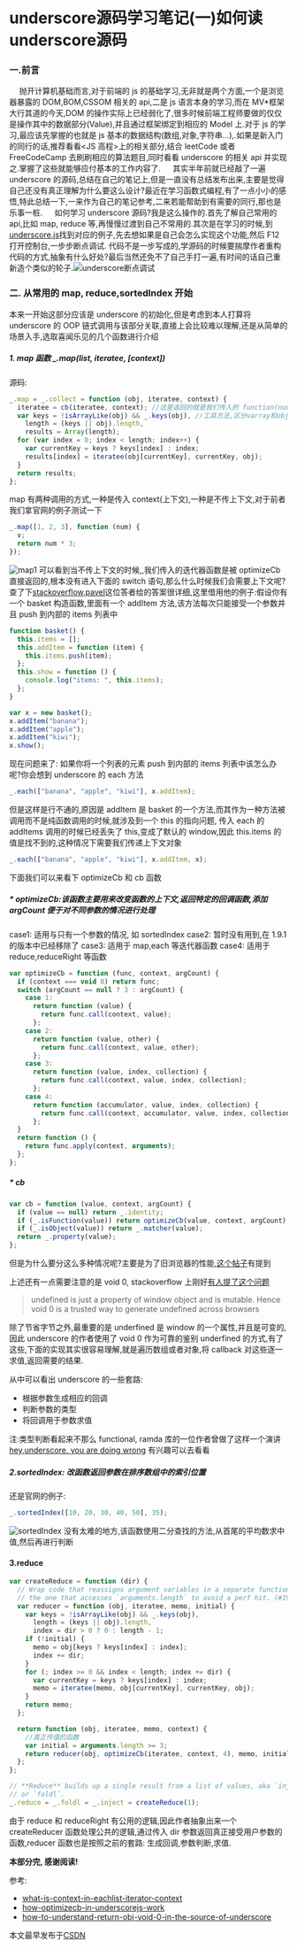 # underscore源码学习笔记(一)如何读underscore源码

### 一.前言

&emsp; 抛开计算机基础而言,对于前端的 js 的基础学习,无非就是两个方面,一个是浏览器暴露的 DOM,BOM,CSSOM 相关的 api,二是 js 语言本身的学习,而在 MV\*框架大行其道的今天,DOM 的操作实际上已经弱化了,很多时候前端工程师要做的仅仅是操作其中的数据部分(Value),并且通过框架绑定到相应的 Model 上.对于 js 的学习,最应该先掌握的也就是 js 基本的数据结构(数组,对象,字符串...),.如果是新入门的同行的话,推荐看看<JS 高程>上的相关部分,结合 leetCode 或者 FreeCodeCamp 去刷刷相应的算法题目,同时看看 underscore 的相关 api 并实现之.掌握了这些就能够应付基本的工作内容了.
&emsp; 其实半年前就已经敲了一遍 underscore 的源码,总结在自己的笔记上,但是一直没有总结发布出来,主要是觉得自己还没有真正理解为什么要这么设计?最近在学习函数式编程,有了一点小小的感悟,特此总结一下,一来作为自己的笔记参考,二来若能帮助到有需要的同行,那也是乐事一桩.
&emsp; 如何学习 underscore 源码?我是这么操作的.首先了解自己常用的 api,比如 map, reduce 等,再慢慢过渡到自己不常用的.其次是在学习的时候,到[underscore.js](https://underscorejs.org/)找到对应的例子,先去想如果是自己会怎么实现这个功能,然后 F12 打开控制台,一步步断点调试. 代码不是一步写成的,学源码的时候要揣摩作者重构代码的方式,抽象有什么好处?最后当然还免不了自己手打一遍,有时间的话自己重新造个类似的轮子.![underscore断点调试](https://img-blog.csdnimg.cn/20181202233542158.png?x-oss-process=image/watermark,type_ZmFuZ3poZW5naGVpdGk,shadow_10,text_aHR0cHM6Ly9ibG9nLmNzZG4ubmV0L3podWFueWVtYW5vbmc=,size_16,color_FFFFFF,t_70)

### 二. 从常用的 map, reduce,sortedIndex 开始

本来一开始这部分应该是 underscore 的初始化,但是考虑到本人打算将 underscore 的 OOP 链式调用与该部分关联,直接上会比较难以理解,还是从简单的场景入手,选取喜闻乐见的几个函数进行介绍

##### 1. map 函数 \_.map(list, iteratee, [context])

源码:

```js
_.map = _.collect = function (obj, iteratee, context) {
  iteratee = cb(iteratee, context); //这里返回的就是我们传入的 function(num){ return num * 3;}
  var keys = !isArrayLike(obj) && _.keys(obj), //工具方法,区分varray和object
    length = (keys || obj).length,
    results = Array(length);
  for (var index = 0; index < length; index++) {
    var currentKey = keys ? keys[index] : index;
    results[index] = iteratee(obj[currentKey], currentKey, obj);
  }
  return results;
};
```

map 有两种调用的方式,一种是传入 context(上下文),一种是不传上下文,对于前者我们拿官网的例子测试一下

```js
_.map([1, 2, 3], function (num) {
  v;
  return num * 3;
});
```

![map1](https://img-blog.csdnimg.cn/20181203001437834.png?x-oss-process=image/watermark,type_ZmFuZ3poZW5naGVpdGk,shadow_10,text_aHR0cHM6Ly9ibG9nLmNzZG4ubmV0L3podWFueWVtYW5vbmc=,size_16,color_FFFFFF,t_70)
可以看到当不传上下文的时候,,我们传入的迭代器函数是被 optimizeCb 直接返回的,根本没有进入下面的 switch 语句,那么什么时候我们会需要上下文呢?查了下[stackoverflow](https://stackoverflow.com/questions/4946456/what-is-context-in-eachlist-iterator-context),[pavel](https://stackoverflow.com/users/468725/pavel)这位答者给的答案很详细,这里借用他的例子:假设你有一个 basket 构造函数,里面有一个 addItem 方法,该方法每次只能接受一个参数并且 push 到内部的 items 列表中

```js
function basket() {
  this.items = [];
  this.addItem = function (item) {
    this.items.push(item);
  };
  this.show = function () {
    console.log("items: ", this.items);
  };
}

var x = new basket();
x.addItem("banana");
x.addItem("apple");
x.addItem("kiwi");
x.show();
```

现在问题来了: 如果你将一个列表的元素 push 到内部的 items 列表中该怎么办呢?你会想到 underscore 的 each 方法

```js
_.each(["banana", "apple", "kiwi"], x.addItem);
```

但是这样是行不通的,原因是 addItem 是 basket 的一个方法,而其作为一种方法被调用而不是纯函数调用的时候,就涉及到一个 this 的指向问题, 传入 each 的 addItems 调用的时候已经丢失了 this,变成了默认的 window,因此 this.items 的值是找不到的,这种情况下需要我们传递上下文对象

```js
_.each(["banana", "apple", "kiwi"], x.addItem, x);
```

下面我们可以来看下 optimizeCb 和 cb 函数

##### \* optimizeCb:该函数主要用来改变函数的上下文,返回特定的回调函数,添加 argCount 便于对不同参数的情况进行处理

case1: 适用与只有一个参数的情况, 如 sortedIndex
case2: 暂时没有用到,在 1.9.1 的版本中已经移除了
case3: 适用于 map,each 等迭代器函数
case4: 适用于 reduce,reduceRight 等函数

```js
var optimizeCb = function (func, context, argCount) {
  if (context === void 0) return func;
  switch (argCount == null ? 3 : argCount) {
    case 1:
      return function (value) {
        return func.call(context, value);
      };
    case 2:
      return function (value, other) {
        return func.call(context, value, other);
      };
    case 3:
      return function (value, index, collection) {
        return func.call(context, value, index, collection);
      };
    case 4:
      return function (accumulator, value, index, collection) {
        return func.call(context, accumulator, value, index, collection);
      };
  }
  return function () {
    return func.apply(context, arguments);
  };
};
```

##### \* cb

```js
var cb = function (value, context, argCount) {
  if (value == null) return _.identity;
  if (_.isFunction(value)) return optimizeCb(value, context, argCount);
  if (_.isObject(value)) return _.matcher(value);
  return _.property(value);
};
```

但是为什么要分这么多种情况呢?主要是为了旧浏览器的性能,[这个帖子](https://stackoverflow.com/questions/36162941/how-optimizecb-in-underscorejs-work)有提到

上述还有一点需要注意的是 void 0, stackoverflow 上刚好[有人提了这个问题](https://stackoverflow.com/questions/11409412/how-to-understand-return-obj-void-0-in-the-source-of-underscore)

> undefined is just a property of window object and is mutable. Hence void 0 is a trusted way to generate undefined across browsers

除了节省字节之外,最重要的是 underfined 是 window 的一个属性,并且是可变的,因此 underscore 的作者使用了 void 0 作为可靠的鉴别 underfined 的方式,有了这些,下面的实现其实很容易理解,就是遍历数组或者对象,将 callback 对这些逐一求值,返回需要的结果.

从中可以看出 underscore 的一些套路:

- 根据参数生成相应的回调
- 判断参数的类型
- 将回调用于参数求值

注:类型判断看起来不那么 functional, ramda 库的一位作者曾做了这样一个演讲[hey,underscore, you are doing wrong](https://www.youtube.com/watch?v=m3svKOdZijA&app=desktop) 有兴趣可以去看看

##### 2.sortedIndex: 改函数返回参数在排序数组中的索引位置

还是官网的例子:

```js
_.sortedIndex([10, 20, 30, 40, 50], 35);
```

![sortedIndex](https://img-blog.csdnimg.cn/20181203003453240.png?x-oss-process=image/watermark,type_ZmFuZ3poZW5naGVpdGk,shadow_10,text_aHR0cHM6Ly9ibG9nLmNzZG4ubmV0L3podWFueWVtYW5vbmc=,size_16,color_FFFFFF,t_70)
没有太难的地方,该函数使用二分查找的方法,从首尾的平均数求中值,然后再进行判断

#### 3.reduce

```js
var createReduce = function (dir) {
  // Wrap code that reassigns argument variables in a separate function than
  // the one that accesses `arguments.length` to avoid a perf hit. (#1991)
  var reducer = function (obj, iteratee, memo, initial) {
    var keys = !isArrayLike(obj) && _.keys(obj),
      length = (keys || obj).length,
      index = dir > 0 ? 0 : length - 1;
    if (!initial) {
      memo = obj[keys ? keys[index] : index];
      index += dir;
    }
    for (; index >= 0 && index < length; index += dir) {
      var currentKey = keys ? keys[index] : index;
      memo = iteratee(memo, obj[currentKey], currentKey, obj);
    }
    return memo;
  };

  return function (obj, iteratee, memo, context) {
    //真正传值的函数
    var initial = arguments.length >= 3;
    return reducer(obj, optimizeCb(iteratee, context, 4), memo, initial);
  };
};

// **Reduce** builds up a single result from a list of values, aka `inject`,
// or `foldl`.
_.reduce = _.foldl = _.inject = createReduce(1);
```

由于 reduce 和 reduceRight 有公用的逻辑,因此作者抽象出来一个 createReducer 函数处理公共的逻辑,通过传入 dir 参数返回真正接受用户参数的函数,reducer 函数也是按照之前的套路: 生成回调,参数判断,求值.

**本部分完, 感谢阅读!**

参考:

- [what-is-context-in-eachlist-iterator-context](%28https://stackoverflow.com/questions/4946456/what-is-context-in-eachlist-iterator-context%29)
- [how-optimizecb-in-underscorejs-work](https://stackoverflow.com/questions/36162941/)
- [how-to-understand-return-obj-void-0-in-the-source-of-underscore](https://stackoverflow.com/questions/11409412/how-to-understand-return-obj-void-0-in-the-source-of-underscore)

本文最早发布于[CSDN](https://blog.csdn.net/zhuanyemanong/article/details/84724488)
